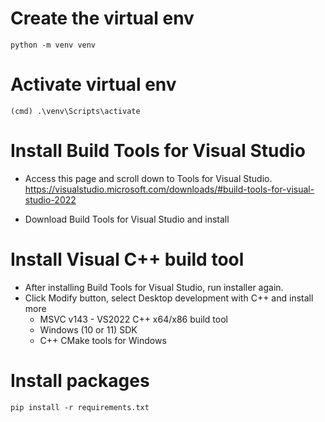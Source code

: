 # Create the virtual env

```
python -m venv venv
```

# Activate virtual env

```
(cmd) .\venv\Scripts\activate
```

# Install Build Tools for Visual Studio

- Access this page and scroll down to Tools for Visual Studio.
https://visualstudio.microsoft.com/downloads/#build-tools-for-visual-studio-2022

- Download Build Tools for Visual Studio and install 

# Install Visual C++ build tool

- After installing Build Tools for Visual Studio, run installer again.
- Click Modify button, select Desktop development with C++ and install more 
  + MSVC v143 - VS2022 C++ x64/x86 build tool
  + Windows (10 or 11) SDK
  + C++ CMake tools for Windows

# Install packages

```
pip install -r requirements.txt
```
